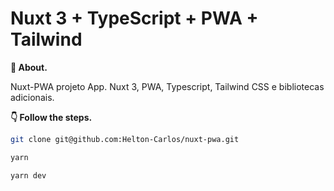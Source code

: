# Nuxt 3 + TypeScript + PWA + Tailwind

**💬 About.**

Nuxt-PWA projeto App. Nuxt 3, PWA, Typescript, Tailwind CSS e bibliotecas adicionais.

**👇 Follow the steps.**

```bash
git clone git@github.com:Helton-Carlos/nuxt-pwa.git
```

```bash
yarn
```

```bash
yarn dev
```
